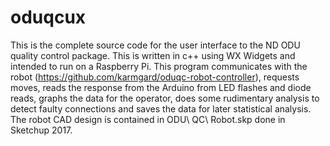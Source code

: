 # oduqcux

This is the complete source code for the user interface to the ND ODU quality 
control package. This is written in c++ using WX Widgets and intended to run 
on a Raspberry Pi. This program communicates with the robot 
(https://github.com/karmgard/oduqc-robot-controller), requests moves, reads the 
response from the Arduino from LED flashes and diode reads, graphs the data 
for the operator, does some rudimentary analysis to detect faulty connections 
and saves the data for later statistical analysis.
  The robot CAD design is contained in ODU\ QC\ Robot.skp done in Sketchup 2017.